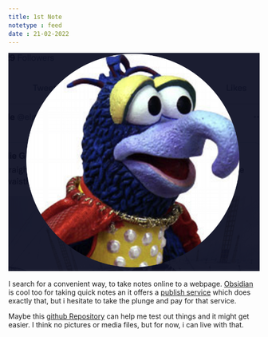```yaml
---
title: 1st Note
notetype : feed
date : 21-02-2022
---
```


![Avatar|100](/assets/img/avatar.png "Avatar")


I search for a convenient way, to take notes online to a webpage. [Obsidian](https://obsidian.md) is cool too for taking quick notes an it offers a [publish service](https://obsidian.md/publish) which does exactly that, but i hesitate to take the plunge and pay for that service.

Maybe this [github Repository](https://github.com/Jekyll-Garden/jekyll-garden.github.io) can help me test out things and it might get easier. I think no pictures or media files, but for now, i can live with that.
